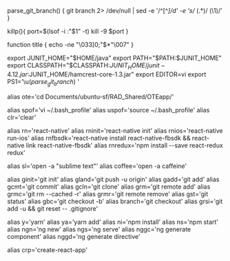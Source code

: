 parse_git_branch() {
     git branch 2> /dev/null | sed -e '/^[^*]/d' -e 's/* \(.*\)/ (\1)/'
}

killp(){
        port=$(lsof -i :"$1" -t)
        kill -9 $port
}

function title {
    echo -ne "\033]0;"$*"\007"
}

export JUNIT_HOME="$HOME/java"
export PATH="$PATH:$JUNIT_HOME"
export CLASSPATH="$CLASSPATH:$JUNIT_HOME/junit-4.12.jar:$JUNIT_HOME/hamcrest-core-1.3.jar"
export EDITOR=vi
export PS1='\u$(parse_git_branch)$ '

alias ote='cd Documents/ubuntu-sf/RAD_Shared/OTEapp/'

alias spof='vi ~/.bash_profile'
alias uspof='source ~/.bash_profile'
alias clr='clear'

alias rn='react-native'
alias rninit='react-native init'
alias rnios='react-native run-ios'
alias rnfbsdk='react-native install react-native-fbsdk && react-native link react-native-fbsdk'
alias rnredux='npm install --save react-redux redux'

alias sl='open -a "sublime text"'
alias coffee='open -a caffeine'

alias ginit='git init'
alias gland='git push -u origin'
alias gadd='git add'
alias gcmt='git commit'
alias gcln='git clone'
alias grm='git remote add'
alias grmc='git rm --cached -r'
alias grmr='git remote remove'
alias gst='git status'
alias gbc='git checkout -b'
alias branch='git checkout'
alias grsi='git add -u && git reset -- .gitignore'

alias y='yarn'
alias ya='yarn add'
alias ni='npm install'
alias ns='npm start'
alias ngn='ng new'
alias ngs='ng serve'
alias nggc='ng generate component'
alias nggd='ng generate directive'

alias crp='create-react-app'
